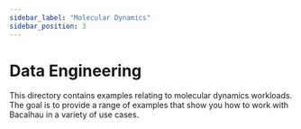 ```yaml
---
sidebar_label: "Molecular Dynamics"
sidebar_position: 3
---
```

# Data Engineering

This directory contains examples relating to molecular dynamics workloads.
The goal is to provide a range of examples that show you how to work with Bacalhau in a variety of use cases.


